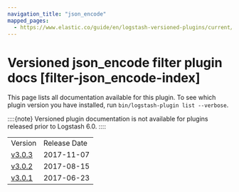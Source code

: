 ```yaml
---
navigation_title: "json_encode"
mapped_pages:
  - https://www.elastic.co/guide/en/logstash-versioned-plugins/current/filter-json_encode-index.html
---
```


# Versioned json_encode filter plugin docs [filter-json_encode-index]


This page lists all documentation available for this plugin.  To see which plugin version you have installed, run `bin/logstash-plugin list --verbose`.

::::{note}
Versioned plugin documentation is not available for plugins released prior to Logstash 6.0.
::::


|     |     |
| --- | --- |
| Version | Release Date |
| [v3.0.3](v3-0-3-plugins-filters-json_encode.md) | 2017-11-07 |
| [v3.0.2](v3-0-2-plugins-filters-json_encode.md) | 2017-08-15 |
| [v3.0.1](v3-0-1-plugins-filters-json_encode.md) | 2017-06-23 |




